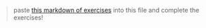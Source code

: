 > paste [this markdown of exercises](https://raw.githubusercontent.com/janke-learning/test-cases/master/README.md) into this file and complete the exercises!   